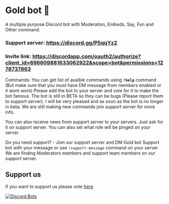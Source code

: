 # Gold bot 🌟

A multiple purpose Discord bot with Moderation, Embeds, Say, Fun and Other command.

### Support server: https://discord.gg/P5qqYz2
### Invite link: https://discordapp.com/oauth2/authorize?client_id=696609881633062922&scope=bot&permissions=1278737863

Commands: You can get list of avaible commands using **`!help`** command (But make sure that you must have DM message from members enabled or it wont work)
Please add the bot to your server and vote for it to make the bot famous.
The bot is still in BETA so they can be bugs (Please report them to support server). I will be very pleased and as soon as the bot is no longer in beta. We are still making new commands join support server for more info.


You can also receive news from support server to your servers. Just ask for it on support server. You can also set what role will be pinged on your server.



Do you need support? - Join our support server and DM Gold bot Support bot with your message or use `!support-message` command on your server
We are finding Moderators members and support team members on our support server.


## Support us
If you want to support us please vote [here](https://top.gg/bot/696609881633062922/vote)

[![Discord Bots](https://top.gg/api/widget/696609881633062922.svg)](https://top.gg/bot/696609881633062922)
